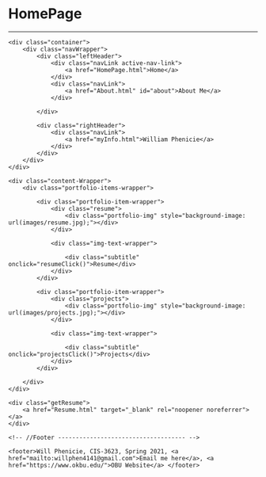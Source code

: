 <!DOCTYPE html>
<html lang="en">
<head>
    <meta charset="UTF-8">
    <meta http-equiv="X-UA-Compatible" content="IE=edge">
    <meta name="viewport" content="width=device-width, initial-scale=1.0, maximum-scale=1.0">
    <title>HomePage</title>
    <link rel="stylesheet" href="Agenda.js">
    <link href="HomePage.css" type="text/css" rel="stylesheet">
</head>

<html>
<body>

 <!-- //Top header ---------------------- -->
<h1>HomePage</h1>
<hr>
    
    <div class="container">
        <div class="navWrapper">
            <div class="leftHeader">
                <div class="navLink active-nav-link">
                    <a href="HomePage.html">Home</a>
                </div>
                <div class="navLink">
                    <a href="About.html" id="about">About Me</a>
                </div>

            </div>
            
            <div class="rightHeader">
                <div class="navLink">
                    <a href="myInfo.html">William Phenicie</a>
                </div>
            </div>
        </div>
    </div>

    <div class="content-Wrapper">
        <div class="portfolio-items-wrapper">

            <div class="portfolio-item-wrapper">
                <div class="resume">
                    <div class="portfolio-img" style="background-image: url(images/resume.jpg);"></div>
                </div>

                <div class="img-text-wrapper">

                    <div class="subtitle" onclick="resumeClick()">Resume</div>
                </div>
            </div>

            <div class="portfolio-item-wrapper">
                <div class="projects">
                    <div class="portfolio-img" style="background-image: url(images/projects.jpg);"></div>
                </div>

                <div class="img-text-wrapper">

                    <div class="subtitle" onclick="projectsClick()">Projects</div>
                </div>
            </div>

        </div>
    </div>

    <div class="getResume">
        <a href="Resume.html" target="_blank" rel="noopener noreferrer"></a>
    </div>

    <!-- //Footer ------------------------------------ -->

    <footer>Will Phenicie, CIS-3623, Spring 2021, <a href="mailto:willphen4141@gmail.com">Email me here</a>, <a href="https://www.okbu.edu/">OBU Website</a> </footer>

</body>

<script>
    const portfolioItems = document.querySelectorAll('.portfolio-item-wrapper')
    const resumeImg = document.querySelector('.resume')
    const projectsImg = document.querySelector('.projects')

    var resume = document.getElementById("resume")
    var projects = document.getElementById("projects")

    function resumeClick() {
        window.open("Resume.html")
    }

    function projectsClick() {
        window.open("Personal Interest Page.html")
    }



    portfolioItems.forEach(portfolioItems => {
        portfolioItems.addEventListener('mouseover', () => {
            portfolioItems.childNodes[1].classList.add('img-darken')
        })

        portfolioItems.addEventListener('mouseout', () => {
            portfolioItems.childNodes[1].classList.remove('img-darken')
        })
    })
    

</script>
</html>
